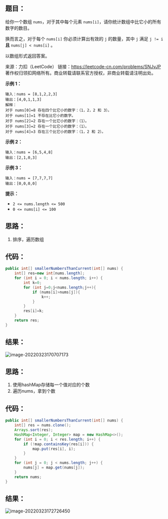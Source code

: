 ## 题目：

给你一个数组 `nums`，对于其中每个元素 `nums[i]`，请你统计数组中比它小的所有数字的数目。

换而言之，对于每个 `nums[i]` 你必须计算出有效的 `j` 的数量，其中 `j` 满足 `j != i` **且** `nums[j] < nums[i]` 。

以数组形式返回答案。



来源：力扣（LeetCode） 链接：https://leetcode-cn.com/problems/SNJvJP 著作权归领扣网络所有。商业转载请联系官方授权，非商业转载请注明出处。

<!--more-->

**示例 1：**

```
输入：nums = [8,1,2,2,3]
输出：[4,0,1,1,3]
解释： 
对于 nums[0]=8 存在四个比它小的数字：（1，2，2 和 3）。 
对于 nums[1]=1 不存在比它小的数字。
对于 nums[2]=2 存在一个比它小的数字：（1）。 
对于 nums[3]=2 存在一个比它小的数字：（1）。 
对于 nums[4]=3 存在三个比它小的数字：（1，2 和 2）。
```

**示例 2：**

```
输入：nums = [6,5,4,8]
输出：[2,1,0,3]
```

**示例 3：**

```
输入：nums = [7,7,7,7]
输出：[0,0,0,0]
```

**提示：**

- `2 <= nums.length <= 500`
- `0 <= nums[i] <= 100`

## 思路：

1. 排序，遍历数组

## 代码：

```java
public int[] smallerNumbersThanCurrent(int[] nums) {
    int[] res=new int[nums.length];
    for (int i = 0; i < nums.length; i++) {
        int k=0;
        for (int j=0;j<nums.length;j++){
            if (nums[i]>nums[j]){
                k++;
            }
        }
        res[i]=k;
    }
    return res;
}
```

## 结果：

![image-20220323170707173](https://gitee.com/misteryliu/typora/raw/master/image/image-20220323170707173.png)

## 思路：

1. 使用hashMap存储每一个值对应的个数
2. 遍历nums，拿到个数

## 代码：

```java
public int[] smallerNumbersThanCurrent(int[] nums) {
    int[] res = nums.clone();
    Arrays.sort(res);
    HashMap<Integer, Integer> map = new HashMap<>();
    for (int i = 0; i < res.length; i++) {
        if (!map.containsKey(res[i])) {
            map.put(res[i], i);
        }
    }
    for (int j = 0; j < nums.length; j++) {
        nums[j] = map.get(nums[j]);
    }
    return nums;
}
```

## 结果：

![image-20220323172726450](https://gitee.com/misteryliu/typora/raw/master/image/image-20220323172726450.png)
